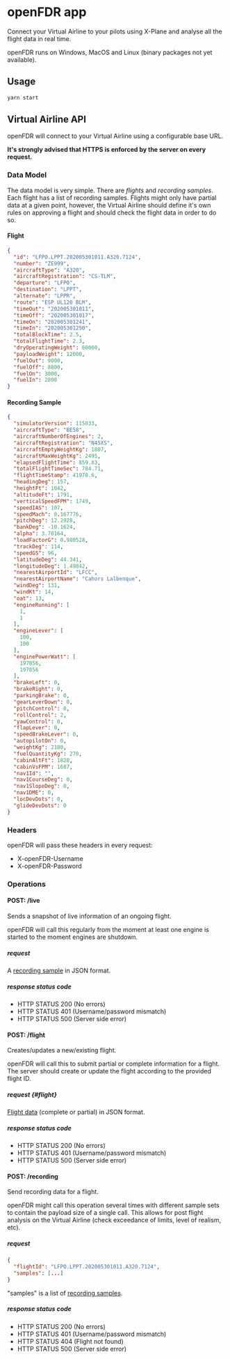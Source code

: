 # openFDR app

Connect your Virtual Airline to your pilots using X-Plane and analyse all the flight data
in real time.

openFDR runs on Windows, MacOS and Linux (binary packages not yet available).

## Usage

```bash
yarn start
```

## Virtual Airline API
openFDR will connect to your Virtual Airline using a configurable base URL.

**It's strongly advised that HTTPS is enforced by the server on every request.**

### Data Model
The data model is very simple. There are *flights* and
*recording samples*. Each flight has a list of recording samples.
Flights might only have partial data at a given point, however, the Virtual Airline
should define it's own rules on approving a flight and should check the flight data in order to do so.

#### <a id="flight"></a>Flight
```json
{
  "id": "LFPO.LPPT.202005301011.A320.7124",
  "number": "ZE999",
  "aircraftType": "A320",
  "aircraftRegistration": "CS-TLM",
  "departure": "LFPO",
  "destination": "LPPT",
  "alternate": "LPPR",
  "route": "ESP UL120 BLM",
  "timeOut": "202005301011",
  "timeOff": "202005301017",
  "timeOn": "202005301241",
  "timeIn": "202005301250",
  "totalBlockTime": 2.5,
  "totalFlightTime": 2.3,
  "dryOperatingWeight": 60000,
  "payloadWeight": 12000,
  "fuelOut": 9000,
  "fuelOff": 8800,
  "fuelOn": 3000,
  "fuelIn": 2800
}
```

#### <a id="recording-sample"></a>Recording Sample
```json
{
  "simulatorVersion": 115033,
  "aircraftType": "BE58",
  "aircraftNumberOfEngines": 2,
  "aircraftRegistration": "N45XS",
  "aircraftEmptyWeightKg": 1807,
  "aircraftMaxWeightKg": 2495,
  "elapsedFlightTime": 859.83,
  "totalFlightTimeSec": 784.71,
  "flightTimeStamp": 41978.6,
  "headingDeg": 157,
  "heightFt": 1042,
  "altitudeFt": 1791,
  "verticalSpeedFPM": 1749,
  "speedIAS": 107,
  "speedMach": 0.167776,
  "pitchDeg": 12.2928,
  "bankDeg": -10.1624,
  "alpha": 3.70164,
  "loadFactorG": 0.980528,
  "trackDeg": 114,
  "speedGS": 96,
  "latitudeDeg": 44.341,
  "longitudeDeg": 1.49842,
  "nearestAirportId": "LFCC",
  "nearestAirportName": "Cahors Lalbenque",
  "windDeg": 131,
  "windKt": 14,
  "oat": 13,
  "engineRunning": [
    1,
    1
  ],
  "engineLever": [
    100,
    100
  ],
  "enginePowerWatt": [
    197856,
    197856
  ],
  "brakeLeft": 0,
  "brakeRight": 0,
  "parkingBrake": 0,
  "gearLeverDown": 0,
  "pitchControl": 0,
  "rollControl": 2,
  "yawControl": 0,
  "flapLever": 0,
  "speedBrakeLever": 0,
  "autopilotOn": 0,
  "weightKg": 2180,
  "fuelQuantityKg": 270,
  "cabinAltFt": 1828,
  "cabinVsFPM": 1687,
  "nav1Id": "",
  "nav1CourseDeg": 0,
  "nav1SlopeDeg": 0,
  "nav1DME": 0,
  "locDevDots": 0,
  "glideDevDots": 0
}
```

### Headers
openFDR will pass these headers in every request:
- X-openFDR-Username
- X-openFDR-Password

### Operations

#### POST: /live
Sends a snapshot of live information of an ongoing flight.

openFDR will call this regularly from the moment at least one engine is started
to the moment engines are shutdown.
##### request
A [recording sample](#recording-sample) in JSON format.
##### response status code
- HTTP STATUS 200 (No errors)
- HTTP STATUS 401 (Username/password mismatch)
- HTTP STATUS 500 (Server side error)


#### POST: /flight
Creates/updates a new/existing flight.

openFDR will call this to submit partial or complete information for a flight.
The server should create or update the flight according to the provided flight ID.

##### request {#flight}
[Flight data](#flight) (complete or partial) in JSON format.

##### response status code
- HTTP STATUS 200 (No errors)
- HTTP STATUS 401 (Username/password mismatch)
- HTTP STATUS 500 (Server side error)

#### POST: /recording
Send recording data for a flight.

openFDR might call this operation several times with different sample sets to contain the payload size of a single call.
This allows for post flight analysis on the Virtual Airline (check exceedance of limits, level of realism, etc).

##### request
```json
{
  "flightId": "LFPO.LPPT.202005301011.A320.7124",
  "samples": [...]
}
```
"samples" is a list of [recording samples](#recording-sample).

##### response status code
- HTTP STATUS 200 (No errors)
- HTTP STATUS 401 (Username/password mismatch)
- HTTP STATUS 404 (Flight not found)
- HTTP STATUS 500 (Server side error)
